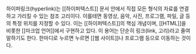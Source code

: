 하이퍼링크(hyperlink)는 [[하이퍼텍스트]] 문서 안에서 직접 모든 형식의 자료를 연결하고 가리킬 수 있는 참조 고리이다. 이를테면 동영상, 음악, 사진, 프로그램, 파일, 글 등의 특정 위치를 지정할 수 있다. 이는 [[하이퍼텍스트]]의 핵심 개념이며, [[HTML]]을 비롯한 [[마크업 언어]]에서 구현하고 있다. 이 용어는 단순히 링크(link, 고리)라고 줄여 말하기도 한다. 한마디로 누르면 누르면 [[웹 사이트]]나 프로그램 등으로 이동하는 것이다.